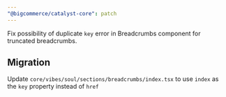 ```yaml
---
"@bigcommerce/catalyst-core": patch
---
```


Fix possibility of duplicate `key` error in Breadcrumbs component for truncated breadcrumbs.

## Migration
Update `core/vibes/soul/sections/breadcrumbs/index.tsx` to use `index` as the `key` property instead of `href`

